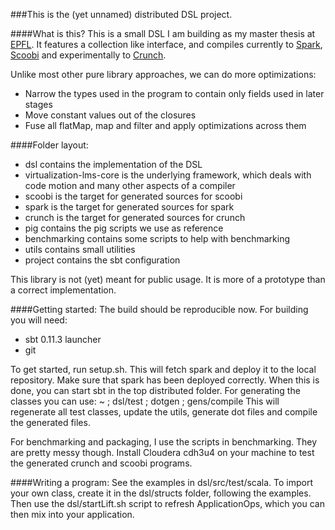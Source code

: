 ###This is the (yet unnamed) distributed DSL project.

####What is this?
This is a small DSL I am building as my master thesis at [EPFL](http://www.epfl.ch). 
It features a collection like interface,
and compiles currently to [Spark](http://spark-project.org/), [Scoobi](https://github.com/NICTA/scoobi) and experimentally to [Crunch](https://github.com/cloudera/crunch). 

Unlike most other pure library approaches, we can do more optimizations:
* Narrow the types used in the program to contain only fields used in later stages
* Move constant values out of the closures
* Fuse all flatMap, map and filter and apply optimizations across them

####Folder layout:
* dsl contains the implementation of the DSL
* virtualization-lms-core is the underlying framework, which deals with code motion and 
many other aspects of a compiler
* scoobi is the target for generated sources for scoobi
* spark is the target for generated sources for spark
* crunch is the target for generated sources for crunch
* pig contains the pig scripts we use as reference
* benchmarking contains some scripts to help with benchmarking
* utils contains small utilities
* project contains the sbt configuration

This library is not (yet) meant for public usage. It is more of a prototype than a correct implementation.

####Getting started:
The build should be reproducible now.
For building you will need:
* sbt 0.11.3 launcher
* git

To get started, run setup.sh. This will fetch spark and deploy it to the local repository. Make sure that spark has been deployed correctly.
When this is done, you can start sbt in the top distributed folder. For generating the classes you can use:
	~ ; dsl/test ; dotgen ; gens/compile
This will regenerate all test classes, update the utils, generate dot files and compile the generated files.

For benchmarking and packaging, I use the scripts in benchmarking. They are pretty messy though. Install Cloudera cdh3u4 on your machine to test the generated crunch and scoobi programs.

####Writing a program:
See the examples in dsl/src/test/scala. To import your own class, create it in the dsl/structs folder, following the examples. Then use the dsl/startLift.sh script to refresh ApplicationOps, which you can then mix into your application.
